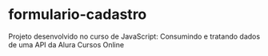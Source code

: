 # formulario-cadastro
Projeto desenvolvido no curso de JavaScript: Consumindo e tratando dados de uma API da Alura Cursos Online

